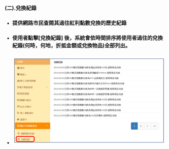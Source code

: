 ### **\(二\).兌換紀錄**

* ### 提供網路市民查閱其過往紅利點數兌換的歷史紀錄
* ### 使用者點擊\[兌換紀錄\] 後，系統會依時間排序將使用者過往的兌換紀錄\(何時，何地，折抵金額或兌換物品\)全部列出。

* ### ![](/assets/list02.png)



